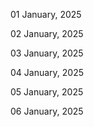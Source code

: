 01 January, 2025

02 January, 2025

03 January, 2025

04 January, 2025

05 January, 2025

06 January, 2025